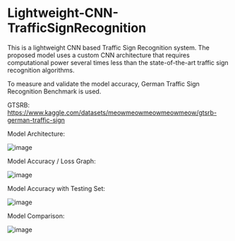 # Lightweight-CNN-TrafficSignRecognition

This is a lightweight CNN based Traffic Sign Recognition system. The proposed model uses a custom CNN architecture that requires computational power several times less than the state-of-the-art traffic sign recognition algorithms.

To measure and validate the model accuracy, German Traffic Sign Recognition Benchmark is used.

GTSRB: https://www.kaggle.com/datasets/meowmeowmeowmeowmeow/gtsrb-german-traffic-sign

Model Architecture:

![image](https://user-images.githubusercontent.com/80811266/163400721-0d6a0ad8-25fe-4d96-a152-cb10ba4e1bfa.png)


Model Accuracy / Loss Graph:

![image](https://user-images.githubusercontent.com/80811266/163401607-49b61089-3460-435e-9e72-901d0a85ee34.png)

Model Accuracy with Testing Set:

![image](https://user-images.githubusercontent.com/80811266/163402014-4d2c7a73-b055-4484-9da8-b2cc9e6b5692.png)

Model Comparison:

![image](https://user-images.githubusercontent.com/80811266/163406918-f23d57c2-6c1a-420a-8777-02bdc2e5417c.png)
